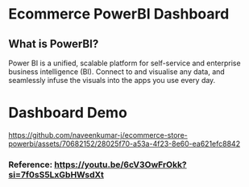 # Ecommerce PowerBI Dashboard

## What is PowerBI?
Power BI is a unified, scalable platform for self-service and enterprise business intelligence (BI). Connect to and visualise any data, and seamlessly infuse the visuals into the apps you use every day.

# Dashboard Demo
https://github.com/naveenkumar-j/ecommerce-store-powerbi/assets/70682152/28025f70-a53a-4f23-8e60-ea621efc8842

### Reference: https://youtu.be/6cV3OwFrOkk?si=7f0sS5LxGbHWsdXt

